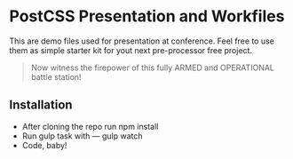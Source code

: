 # PostCSS Presentation and Workfiles
This are demo files used for presentation at conference. Feel  free to use them  as simple starter kit for yout next pre-processor free project.    
> Now witness the firepower of this fully ARMED and OPERATIONAL battle station!

## Installation

-   After cloning the repo run npm install
-   Run gulp task with — gulp watch
-   Code, baby!